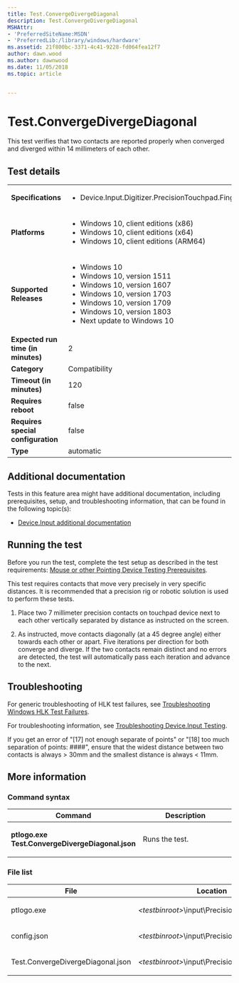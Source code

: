```yaml
---
title: Test.ConvergeDivergeDiagonal
description: Test.ConvergeDivergeDiagonal
MSHAttr:
- 'PreferredSiteName:MSDN'
- 'PreferredLib:/library/windows/hardware'
ms.assetid: 21f800bc-3371-4c41-9228-fd064fea12f7
author: dawn.wood
ms.author: dawnwood
ms.date: 11/05/2018
ms.topic: article


---
```


# <span id="p_hlk_test.67e82275-e184-466c-8539-8cdf5103df2a"></span>Test.ConvergeDivergeDiagonal


This test verifies that two contacts are reported properly when converged and diverged within 14 millimeters of each other.

## Test details

|||
|---|---|
| **Specifications**  | <ul><li>Device.Input.Digitizer.PrecisionTouchpad.FingerSeparation</li></ul> |  
| **Platforms**   | <ul><li>Windows 10, client editions (x86)</li><li>Windows 10, client editions (x64)</li><li>Windows 10, client editions (ARM64)</li></ul> |
| **Supported Releases** | <ul><li>Windows 10</li><li>Windows 10, version 1511</li><li>Windows 10, version 1607</li><li>Windows 10, version 1703</li><li>Windows 10, version 1709</li><li>Windows 10, version 1803</li><li>Next update to Windows 10</li></ul> |
|**Expected run time (in minutes)**| 2 |
|**Category**| Compatibility |
|**Timeout (in minutes)**| 120 |
|**Requires reboot**| false |
|**Requires special configuration**| false |
|**Type**| automatic |



## <span id="Additional_documentation"></span><span id="additional_documentation"></span><span id="ADDITIONAL_DOCUMENTATION"></span>Additional documentation


Tests in this feature area might have additional documentation, including prerequisites, setup, and troubleshooting information, that can be found in the following topic(s):

-   [Device.Input additional documentation](device-input-additional-documentation.md)

## <span id="Running_the_test"></span><span id="running_the_test"></span><span id="RUNNING_THE_TEST"></span>Running the test


Before you run the test, complete the test setup as described in the test requirements: [Mouse or other Pointing Device Testing Prerequisites](mouse-or-other-pointing-device-testing-prerequisites.md).

This test requires contacts that move very precisely in very specific distances. It is recommended that a precision rig or robotic solution is used to perform these tests.

1.  Place two 7 millimeter precision contacts on touchpad device next to each other vertically separated by distance as instructed on the screen.

2.  As instructed, move contacts diagonally (at a 45 degree angle) either towards each other or apart. Five iterations per direction for both converge and diverge. If the two contacts remain distinct and no errors are detected, the test will automatically pass each iteration and advance to the next.

## <span id="Troubleshooting"></span><span id="troubleshooting"></span><span id="TROUBLESHOOTING"></span>Troubleshooting


For generic troubleshooting of HLK test failures, see [Troubleshooting Windows HLK Test Failures](../user/troubleshooting-windows-hlk-test-failures.md).

For troubleshooting information, see [Troubleshooting Device.Input Testing](troubleshooting-deviceinput-testing.md).

If you get an error of "\[17\] not enough separate of points" or "\[18\] too much separation of points: \#\#\#\#", ensure that the widest distance between two contacts is always &gt; 30mm and the smallest distance is always &lt; 11mm.

## <span id="More_information"></span><span id="more_information"></span><span id="MORE_INFORMATION"></span>More information


### <span id="Command_syntax"></span><span id="command_syntax"></span><span id="COMMAND_SYNTAX"></span>Command syntax

<table>
<colgroup>
<col width="50%" />
<col width="50%" />
</colgroup>
<thead>
<tr class="header">
<th>Command</th>
<th>Description</th>
</tr>
</thead>
<tbody>
<tr class="odd">
<td><p><strong>ptlogo.exe Test.ConvergeDivergeDiagonal.json</strong></p></td>
<td><p>Runs the test.</p></td>
</tr>
</tbody>
</table>



### <span id="File_list"></span><span id="file_list"></span><span id="FILE_LIST"></span>File list

<table>
<colgroup>
<col width="50%" />
<col width="50%" />
</colgroup>
<thead>
<tr class="header">
<th>File</th>
<th>Location</th>
</tr>
</thead>
<tbody>
<tr class="odd">
<td><p>ptlogo.exe</p></td>
<td><p><em>&lt;testbinroot&gt;</em>\input\PrecisionTouchpad&lt;/p&gt;</td>
</tr>
<tr class="even">
<td><p>config.json</p></td>
<td><p><em>&lt;testbinroot&gt;</em>\input\PrecisionTouchpad&lt;/p&gt;</td>
</tr>
<tr class="odd">
<td><p>Test.ConvergeDivergeDiagonal.json</p></td>
<td><p><em>&lt;testbinroot&gt;</em>\input\PrecisionTouchpad&lt;/p&gt;</td>
</tr>
</tbody>
</table>












